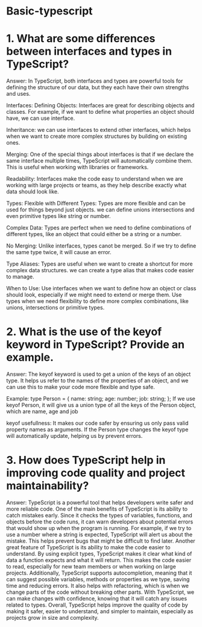 # Basic-typescript

# 1. What are some differences between interfaces and types in TypeScript?

Answer: In TypeScript, both interfaces and types are powerful tools for defining the structure of our data, but they each have their own strengths and uses.

Interfaces:
Defining Objects: Interfaces are great for describing objects and classes. For example, if we want to define what properties an object should have, we can use interface.

Inheritance: we can use interfaces to extend other interfaces, which helps when we want to create more complex structures by building on existing ones.

Merging: One of the special things about interfaces is that if we declare the same interface multiple times, TypeScript will automatically combine them. This is useful when working with libraries or frameworks.

Readability: Interfaces make the code easy to understand when we are working with large projects or teams, as they help describe exactly what data should look like.

Types:
Flexible with Different Types: Types are more flexible and can be used for things beyond just objects. we can define unions intersections and even primitive types like string or number.

Complex Data: Types are perfect when we need to define combinations of different types, like an object that could either be a string or a number.

No Merging: Unlike interfaces, types canot be merged. So if we try to define the same type twice, it will cause an error.

Type Aliases: Types are useful when we want to create a shortcut for more complex data structures. we can create a type alias that makes code easier to manage.

When to Use:
Use interfaces when we want to define how an object or class should look, especially if we might need to extend or merge them.
Use types when we need flexibility to define more complex combinations, like unions, intersections or primitive types.

# 2. What is the use of the keyof keyword in TypeScript? Provide an example.

Answer: The keyof keyword is used to get a union of the keys of an object type. It helps us refer to the names of the properties of an object, and we can use this to make your code more flexible and type safe.

Example:
type Person = {
name: string;
age: number;
job: string;
};
If we use keyof Person, it will give us a union type of all the keys of the Person object, which are name, age and job

keyof usefullness:
It makes our code safer by ensuring us only pass valid property names as arguments.
If the Person type changes the keyof type will automatically update, helping us by prevent errors.

# 3. How does TypeScript help in improving code quality and project maintainability?

Answer: TypeScript is a powerful tool that helps developers write safer and more reliable code. One of the main benefits of TypeScript is its ability to catch mistakes early. Since it checks the types of variables, functions, and objects before the code runs, it can warn developers about potential errors that would show up when the program is running. For example, if we try to use a number where a string is expected, TypeScript will alert us about the mistake. This helps prevent bugs that might be difficult to find later. Another great feature of TypeScript is its ability to make the code easier to understand. By using explicit types, TypeScript makes it clear what kind of data a function expects and what it will return. This makes the code easier to read, especially for new team members or when working on large projects. Additionally, TypeScript supports autocompletion, meaning that it can suggest possible variables, methods or properties as we type, saving time and reducing errors. It also helps with refactoring, which is when we change parts of the code without breaking other parts. With TypeScript, we can make changes with confidence, knowing that it will catch any issues related to types. Overall, TypeScript helps improve the quality of code by making it safer, easier to understand, and simpler to maintain, especially as projects grow in size and complexity.
